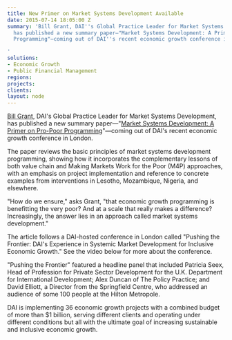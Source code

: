 ```yaml
---
title: New Primer on Market Systems Development Available
date: 2015-07-14 18:05:00 Z
summary: 'Bill Grant, DAI''s Global Practice Leader for Market Systems Development,
  has published a new summary paper—"Market Systems Development: A Primer on Pro-Poor
  Programming"—coming out of DAI''s recent economic growth conference in London.

'
solutions:
- Economic Growth
- Public Financial Management
regions:
projects:
clients:
layout: node
---
```


[Bill Grant][1], DAI's Global Practice Leader for Market Systems Development, has published a new summary paper—"[Market Systems Development: A Primer on Pro-Poor Programming][2]"—coming out of DAI's recent economic growth conference in London.

The paper reviews the basic principles of market systems development programming, showing how it incorporates the complementary lessons of both value chain and Making Markets Work for the Poor (M4P) approaches, with an emphasis on project implementation and reference to concrete examples from interventions in Lesotho, Mozambique, Nigeria, and elsewhere.

"How do we ensure," asks Grant, "that economic growth programming is benefitting the very poor? And at a scale that really makes a difference? Increasingly, the answer lies in an approach called market systems development."

The article follows a DAI-hosted conference in London called "Pushing the Frontier: DAI's Experience in Systemic Market Development for Inclusive Economic Growth." See the video below for more about the conference.

"Pushing the Frontier" featured a headline panel that included Patricia Seex, Head of Profession for Private Sector Development for the U.K. Department for International Development; Alex Duncan of The Policy Practice; and David Elliott, a Director from the Springfield Centre, who addressed an audience of some 100 people at the Hilton Metropole.

DAI is implementing 36 economic growth projects with a combined budget of more than $1 billion, serving different clients and operating under different conditions but all with the ultimate goal of increasing sustainable and inclusive economic growth.

[1]: /who-we-are/our-team/bill-grant
[2]: http://dai-global-developments.com/articles/market-systems-development-a-primer-on-pro-poor-programming/
